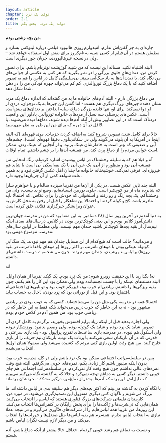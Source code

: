 ```yaml
---
layout: article
chapter: تولد یک نرد
order: 2.1
title: تولد یک نرد، بخش یکم
---
```


**من بچه زشتی بودم.**

چاره‌ای به جز گفتن‌اش ندارم. امیدوارم روزی هالیوود فیلمی درباره لینوکس بسازد و مطمئن هستم در آن فیلم از کسی شبیه به تام‌کروز برای نقش اول استفاده خواهد شد – ولی در نسخه غیرهالیوودی، جریان جور دیگری است.

البته اشتباه نکنید. مساله این نیست که من شبیه گوژپشت نوتردام باشم. برای تصور کردن من، دندان‌های جلوی بزرگی را در نظر بگیرید که هر کس به عکسی از جوانی‌های من نگاه کند، با دیدن آن‌ها به یاد سگ‌آبی بیفتد. بی‌سلیقگی کامل در لباس را هم به تصویر اضافه کنید که با یک دماغ بزرگ توروالدزی، کم کم می‌تواند چهره کودکی من را در ذهن شما شکل دهد. 

من دماغ بزرگی دارم - البته آدم‌های خانواده ما به من گفته‌اند که اندازه دماغ یک مرد، نشان دهنده چیزهای بزرگ دیگری هم هست - اما گفتن این چیزها به یک نوجوان، دردی از او دوا نمی‌کند. برای او، تنها فایده بزرگی دماغ، سایه انداختن بر دندان‌های پیش‌آمده است. عکس‌های پرسنلی سه نسل از مردهای خانواده توروالدز، یادآور این واقعیت دردناک است که در این تصاویر بیش از آنکه آدم‌ها دیده شوند، دماغ‌ها دیده می‌شوند. یا لااقل در آن دوره که برای من این طور به نظر می‌رسید. 

حالا برای کامل شدن‌ تصویر، شروع کنید به اضافه کردن جزییات. موی قهوه‌ای (که البته اینجا در آمریکا به آن بلوند می‌گویند ولی در اسکاندیناوی، دقیقا قهوه‌ای است)، چشم‌های آبی و  ضعیفی که بهتر است به خاطرشان عینک بزنید. و از آنجایی که عینک زدن، ممکن است حواس مردم را از دماغ پرت کند، من همیشه آن‌ها را بر چشم داشتم. تمام اوقات. 

آه و قبلا هم که به سلیقه وحشتناک در لباس پوشیدن اشاره کرده‌ام. رنگ انتخابی من همیشه آبی بود و منظورم از آبی، یک جین آبی با یک یقه‌اسکی آبی است یا شاید هم فیروزه‌ای. فرقی نمی‌کند. خوشبختانه خانواده ما چندان اهل عکس گرفتن نبود و به همین علت شواهد کمی از آن جریان‌ها وجود دارد. 

البته چند تایی عکس هست. در یکی از آن‌ها من تقریبا سیزده ساله‌ام و با خواهرم سارا که شانزده ماه از من کوچکتر است، جلوی دوربین ایستاده‌ایم. وضع او بد نیست، ولی من وحشتناکم. یک بچه رنگ و رو رفته و استخوانی که خودش را برای عکاس، که احتمالا باید مادرم باشد، کج و کوله کرده. او احتمالا این شاهکار را قبل از رفتن به محل کارش به عنوان ویرایشگر خبرگزاری فنلاند، خلق کرده است. 

به دنیا آمدنم در آخرین روز سال (۲۸ دسامبر) به این معنا بود که من در مدرسه جوان‌ترین دانش‌آموز کلاس بودم و این یعنی کوچک‌ترین بودن در کلاس. در سال‌های بعدی اینکه نیم‌سال از بقیه بچه‌ها کوچک‌تر باشید چندان مهم نیست، ولی مطمئنا در اولین سال‌های مدرسه، موضوع مهمی بود. 

و می‌دانید؟ جالب است که هیچ‌کدام از این مسایل چندان هم مهم نبودند. یک سگ‌آبیِ کوتوله عینکی بودن با موهای نامرتب در اکثر روزها (و موهای واقعا نامرتب در بقیه روزها) و لباس بد پوشیدن، چندان مهم نبودند. چون من شخصیت دوست داشتنی‌ای داشتم.

نه!

نه! بگذارید با این حقیقت روبرو شوم؛ من یک نِرد بودم. یک گیک. تقریبا از همان اوایل. البته دسته‌های عینکم را با چسب نچسبانده بودم ولی ممکن بود این کار را هم بکنم، چون بقیه ویژگی‌ها را داشتم. ریاضی‌ام خوب بود، فیزیکم خوب بود و توانایی‌های اجتماعی‌ام افتضاح بود. و این قبل از دورانی بود که نِرد بودن، باحال به حساب بیاید. 

احتمالا همه در مدرسه یکی مثل من را می‌شناخته‌اند. کسی که به خوب بودن در ریاضی مشهور بود - نه به این خاطر که خوب درس می‌خواند بلکه فقط به این خاطر که در ریاضی خوب بود. من همین آدم در کلاس خودم بودم. 

ولی اجازه بدهید قبل از اینکه زیاد برایم افسوس بخورید، برگردم به کامل کردن آن تصویر. شاید یک نِرد بودم و شاید یک کوتوله بودم، ولی وضعم بد نبود. ورزشکار نبودم ولی اسکول هم نبودم. در مدرسه بازی ساعت‌های تفریح <abbr title="Brannboll">برانبول</abbr > بود - یک بازی سرعتی و قدرتی که در آن بازیکنان سعی می‌کنند با پرتاب یک توپ، بازیکنان تیم حریف را از بازی خارج کنند. من هیچ وقت اولین بازی کنی نبودم که کشیده می‌شد ولی معمولا همان اول‌ها انتخاب می‌شدم. 

پس در سلسله‌مراتب اجتماعی ممکن بود یک نرد باشم ولی در کل، مدرسه خوب بود. بدون اینکه مجبور باشم کار زیادی بکنم، نمره‌های خوبی می‌گرفتم. البته هیچ وقت نمره‌های عالی نداشتم چون هیچ وقت کار نمی‌کردم. در سلسله‌مراتب اجتماعی هم جای خوبی داشتم. دیگر کسی به دماغم توجه نمی‌کرد و حالا که به گذشته نگاه می‌کنم می‌بینم که دلیل‌اش این بوده که آدم‌ها بیشتر از دماغ‌من، درگیر مشکلات خودشان بوده‌اند. 

با نگاه کردن به گذشته می‌بینم که اکثر بچه‌های دیگر هم سلیقه بدی در لباس داشته‌اند. ما بزرگ می‌شویم و ناگهان کس دیگری مسوول این تصمیم‌گیری می‌شود. در مورد من، کارمندان تبلیغاتی شرکت‌های بزرگ فناوری هستند که لباسم را انتخاب می‌کنند. همان‌هایی که تی‌شرت‌ها و ژاکت‌ها را برای پخش رایگان در کنفرانس‌ها انتخاب می‌کنند. این روزها، من تقریبا همه لباس‌هایم را از شرکت‌های فنّآوری می‌گیرم و در نتیجه عملا نیازی به انتخاب لباس ندارم. همسرم هم بقیه لباس‌ها مثل صندل‌ها و جوراب‌ها را انتخاب می‌کند و من دیگر لازم نیست نگران لباس باشم. 

و نسبت به دماغم هم رشد خوبی کرده‌ام. حداقل حالا بیشتر از آنکه دماغ باشم، آدم هستم. 



